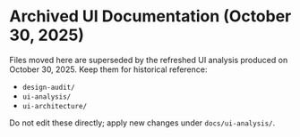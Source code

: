# Archived UI Documentation (October 30, 2025)

Files moved here are superseded by the refreshed UI analysis produced on October 30, 2025. Keep them for historical reference:

- `design-audit/`
- `ui-analysis/`
- `ui-architecture/`

Do not edit these directly; apply new changes under `docs/ui-analysis/`.
